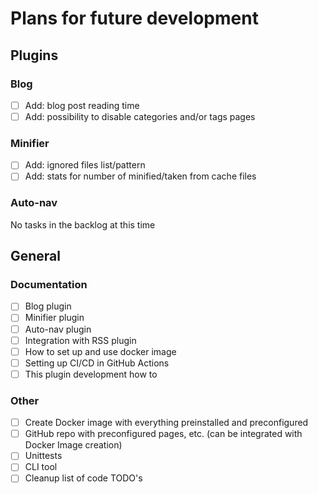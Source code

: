 # Plans for future development

## Plugins

### Blog

- [ ] Add: blog post reading time
- [ ] Add: possibility to disable categories and/or tags pages

### Minifier

- [ ] Add: ignored files list/pattern
- [ ] Add: stats for number of minified/taken from cache files

### Auto-nav

No tasks in the backlog at this time

## General

### Documentation
- [ ] Blog plugin
- [ ] Minifier plugin
- [ ] Auto-nav plugin
- [ ] Integration with RSS plugin
- [ ] How to set up and use docker image
- [ ] Setting up CI/CD in GitHub Actions
- [ ] This plugin development how to

### Other

 - [ ] Create Docker image with everything preinstalled and preconfigured
 - [ ] GitHub repo with preconfigured pages, etc. (can be integrated with Docker Image creation)
 - [ ] Unittests
 - [ ] CLI tool
 - [ ] Cleanup list of code TODO's
